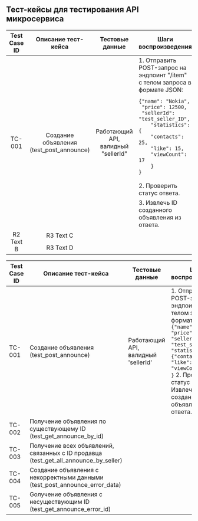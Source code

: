 ## Тест-кейсы для тестирования API микросервиса

<table>
    <thead>
        <tr>
            <th>Test Case ID</th>
            <th>Описание тест-кейса</th>
            <th>Тестовые данные</th>
            <th>Шаги воспроизведения</th>
            <th>Ожидаемый результат</th>
            <th>Фактический результат</th>
            <th>Статус прохождения</th>
        </tr>
    </thead>
    <tbody>
        <tr>
            <td rowspan=3 align="center">TC-001</td>
            <td rowspan=3 align="center">Создание объявления (test_post_announce)</td>
            <td rowspan=3 align="center">Работающий API, валидный "sellerId"</td>
            <td align="left">1. Отправить POST-запрос на эндпоинт "/item" с телом запроса в формате JSON:
		
```
{"name": "Nokia",
 "price": 12500,
 "sellerId": "test_seller_ID",
	"statistics": {
 	"contacts": 25,
 	"like": 15, 
 	"viewCount": 17
 	}    
} 
```
</td>
 
<td align="left">
	    <ul type="disc">
		<li>Статус ответа: 200 OK</li>
		<li>В теле ответа присутствует строка: "Сохранили объявление - ID", где ID это уникальный идентификатор объявления.</li>
	    </ul> 
	</td>
 	<td align="left">Сервер возвращает статус `200`, в ответе присутствует сообщение с ID объявления.</td>
 	</tr>
        <tr>
            <td align="left">2. Проверить статус ответа.</td>
        </tr>
	<tr>
            <td align="left">3. Извлечь ID созданного объявления из ответа.</td>
        </tr>
        <tr>
            <td rowspan=2 align="center">R2 Text B</td>
            <td align="center">R3 Text C</td>
        </tr>
        <tr>
            <td align="center">R3 Text D</td>
        </tr>
    </tbody>
</table>



|Test Case ID|Описание тест-кейса|Тестовые данные|Шаги воспроизведения|Ожидаемый результат|Фактический результат|Статус прохождения|
|---|---|---|---|---|---|---|
|TC-001      |Создание объявления (test_post_announce)|Работающий API, валидный 'sellerId'|1. Отправить POST-запрос на эндпоинт `/item` с телом запроса в формате JSON: ```{   {"name": "Nokia", "price": 12500, "sellerId": "test_seller_ID", "statistics": {"contacts": 25, "like": 15, "viewCount": 17}  }```  2. Проверить статус ответа.  3. Извлечь ID созданного объявления из ответа.
|TC-002      |Получение объявления по существующему ID (test_get_announce_by_id)|   |   |   |
|TC-003      |Получение всех объявлений, связанных с ID продавца (test_get_all_announce_by_seller)|   |   |   |
|TC-004      |Создание объявления с некорректными данными (test_post_announce_error_data)|
|TC-005      |Gолучение объявления с  несуществующим ID (test_get_announce_error_id)|
